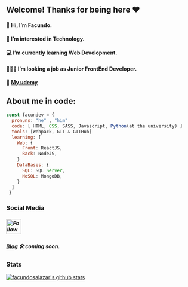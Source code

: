 ## Welcome! Thanks for being here ❤️
#### 👋 Hi, I’m Facundo.
#### 👀 I’m interested in Technology.
#### 💻 I’m currently learning Web Development. 
#### 👨🏻‍💻 I’m looking a job as Junior FrontEnd Developer.
#### 📕 <a href="https://www.udemy.com/user/facundo-valentin-salazar-2/" targe="_blank">My udemy</a>
## About me in code:
```javascript
const facundev = {
  pronuns: "he" , "him"
  code: [ HTML, CSS, SASS, Javascript, Python(at the university) ]
  tools: [Webpack, GIT & GITHub]
  learning: [
    Web: {
      Front: ReactJS,
      Back: NodeJS,
    }
    DataBases: {
      SQL: SQL Server,
      NoSQL: MongoDB,
    }
  ]
 }
```
### Social Media
##### [<img src="https://raw.githubusercontent.com/Raymo111/Raymo111/master/socials/instagram.svg" height="40em" align="center" alt="Follow Facundev on Instagram" title="Follow Facundev on Instagram"/>](https://www.instagram.com/facundev/)
##### [Blog](https://www.facun.dev/) 🛠 <i>coming soon</i>.

### Stats
[![facundosalazar's github stats](https://github-readme-stats.vercel.app/api?username=facundosalazar)](https://github.com/anuraghazra/github-readme-stats)

